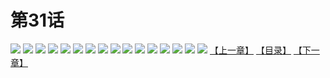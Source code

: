 # 第31话
![](https://s2.baozimh.com/scomic/yuekanshaonuyeqijun-chunquan/0/35-3uhr/1.jpg)
![](https://s2.baozimh.com/scomic/yuekanshaonuyeqijun-chunquan/0/35-3uhr/2.jpg)
![](https://s2.baozimh.com/scomic/yuekanshaonuyeqijun-chunquan/0/35-3uhr/3.jpg)
![](https://s2.baozimh.com/scomic/yuekanshaonuyeqijun-chunquan/0/35-3uhr/4.jpg)
![](https://s2.baozimh.com/scomic/yuekanshaonuyeqijun-chunquan/0/35-3uhr/5.jpg)
![](https://s2.baozimh.com/scomic/yuekanshaonuyeqijun-chunquan/0/35-3uhr/6.jpg)
![](https://s2.baozimh.com/scomic/yuekanshaonuyeqijun-chunquan/0/35-3uhr/7.jpg)
![](https://s2.baozimh.com/scomic/yuekanshaonuyeqijun-chunquan/0/35-3uhr/8.jpg)
![](https://s2.baozimh.com/scomic/yuekanshaonuyeqijun-chunquan/0/35-3uhr/9.jpg)
![](https://s2.baozimh.com/scomic/yuekanshaonuyeqijun-chunquan/0/35-3uhr/10.jpg)
![](https://s2.baozimh.com/scomic/yuekanshaonuyeqijun-chunquan/0/35-3uhr/11.jpg)
![](https://s2.baozimh.com/scomic/yuekanshaonuyeqijun-chunquan/0/35-3uhr/12.jpg)
![](https://s2.baozimh.com/scomic/yuekanshaonuyeqijun-chunquan/0/35-3uhr/13.jpg)
![](https://s2.baozimh.com/scomic/yuekanshaonuyeqijun-chunquan/0/35-3uhr/14.jpg)
![](https://s2.baozimh.com/scomic/yuekanshaonuyeqijun-chunquan/0/35-3uhr/15.jpg)
![](https://s2.baozimh.com/scomic/yuekanshaonuyeqijun-chunquan/0/35-3uhr/16.jpg)
[【上一章】](./30.md)
[【目录】](./README.md)
[【下一章】](./32.md)
